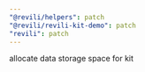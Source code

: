 ```yaml
---
"@revili/helpers": patch
"@revili/revili-kit-demo": patch
"revili": patch
---
```


allocate data storage space for kit
